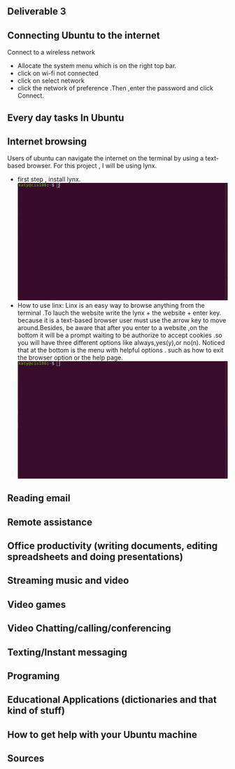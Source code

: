 ## Deliverable 3


## Connecting Ubuntu to the internet

Connect to a wireless network
- Allocate the system menu which is on the right top bar.
- click on wi-fi not connected
- click on select network
- click the network of preference .Then ,enter the password and click Connect.
  
    
## Every day tasks In Ubuntu
        
## Internet browsing
 Users of ubuntu can navigate the internet on the terminal by using a text-based browser. For this project , I will be using lynx.

 - first step , install lynx.
![instlinx](instLinx.gif)
- How to use linx:
Linx is an easy way to browse anything from the terminal .To lauch the website write the lynx + the website + enter key. because it is a text-based browser user must use the arrow key to move around.Besides, be aware that after you enter to a website ,on the bottom it will be a prompt waiting to be authorize to accept cookies .so you will have three different options like always,yes(y),or no(n). Noticed that at the bottom is the menu with helpful  options . such as how to exit the browser option or the help page.
![usingLinx](usingLinx.gif)

## Reading email

## Remote assistance

## Office productivity (writing documents, editing spreadsheets and doing presentations)
        
## Streaming music and video
        
## Video games

## Video Chatting/calling/conferencing

## Texting/Instant messaging

## Programing

## Educational Applications (dictionaries and that kind of stuff)

## How to get help with your Ubuntu machine

## Sources
